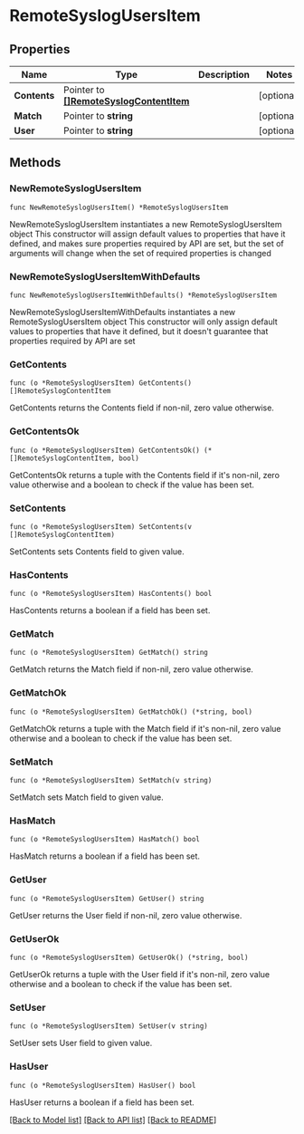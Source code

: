 # RemoteSyslogUsersItem

## Properties

Name | Type | Description | Notes
------------ | ------------- | ------------- | -------------
**Contents** | Pointer to [**[]RemoteSyslogContentItem**](RemoteSyslogContentItem.md) |  | [optional] 
**Match** | Pointer to **string** |  | [optional] 
**User** | Pointer to **string** |  | [optional] 

## Methods

### NewRemoteSyslogUsersItem

`func NewRemoteSyslogUsersItem() *RemoteSyslogUsersItem`

NewRemoteSyslogUsersItem instantiates a new RemoteSyslogUsersItem object
This constructor will assign default values to properties that have it defined,
and makes sure properties required by API are set, but the set of arguments
will change when the set of required properties is changed

### NewRemoteSyslogUsersItemWithDefaults

`func NewRemoteSyslogUsersItemWithDefaults() *RemoteSyslogUsersItem`

NewRemoteSyslogUsersItemWithDefaults instantiates a new RemoteSyslogUsersItem object
This constructor will only assign default values to properties that have it defined,
but it doesn't guarantee that properties required by API are set

### GetContents

`func (o *RemoteSyslogUsersItem) GetContents() []RemoteSyslogContentItem`

GetContents returns the Contents field if non-nil, zero value otherwise.

### GetContentsOk

`func (o *RemoteSyslogUsersItem) GetContentsOk() (*[]RemoteSyslogContentItem, bool)`

GetContentsOk returns a tuple with the Contents field if it's non-nil, zero value otherwise
and a boolean to check if the value has been set.

### SetContents

`func (o *RemoteSyslogUsersItem) SetContents(v []RemoteSyslogContentItem)`

SetContents sets Contents field to given value.

### HasContents

`func (o *RemoteSyslogUsersItem) HasContents() bool`

HasContents returns a boolean if a field has been set.

### GetMatch

`func (o *RemoteSyslogUsersItem) GetMatch() string`

GetMatch returns the Match field if non-nil, zero value otherwise.

### GetMatchOk

`func (o *RemoteSyslogUsersItem) GetMatchOk() (*string, bool)`

GetMatchOk returns a tuple with the Match field if it's non-nil, zero value otherwise
and a boolean to check if the value has been set.

### SetMatch

`func (o *RemoteSyslogUsersItem) SetMatch(v string)`

SetMatch sets Match field to given value.

### HasMatch

`func (o *RemoteSyslogUsersItem) HasMatch() bool`

HasMatch returns a boolean if a field has been set.

### GetUser

`func (o *RemoteSyslogUsersItem) GetUser() string`

GetUser returns the User field if non-nil, zero value otherwise.

### GetUserOk

`func (o *RemoteSyslogUsersItem) GetUserOk() (*string, bool)`

GetUserOk returns a tuple with the User field if it's non-nil, zero value otherwise
and a boolean to check if the value has been set.

### SetUser

`func (o *RemoteSyslogUsersItem) SetUser(v string)`

SetUser sets User field to given value.

### HasUser

`func (o *RemoteSyslogUsersItem) HasUser() bool`

HasUser returns a boolean if a field has been set.


[[Back to Model list]](../README.md#documentation-for-models) [[Back to API list]](../README.md#documentation-for-api-endpoints) [[Back to README]](../README.md)


